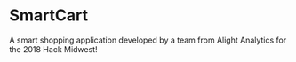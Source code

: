 # SmartCart
A smart shopping application developed by a team from Alight Analytics for the 2018 Hack Midwest!
